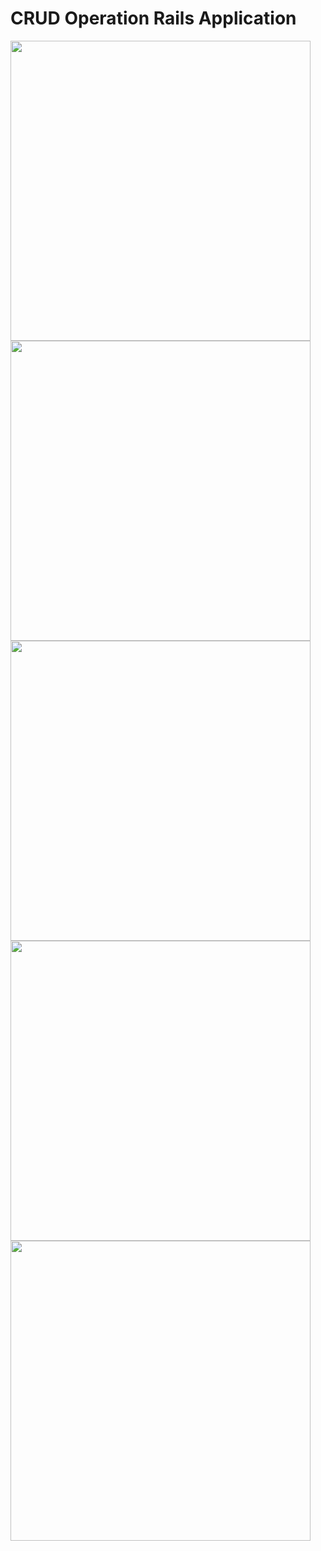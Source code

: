 # CRUD Operation Rails Application

<img src="https://m7madmagdy.github.io/pages/hRails.png" width="480" align="left"/>
<img src="https://m7madmagdy.github.io/pages/blogUsers.png" width="480" align="left"/>
<img src="https://m7madmagdy.github.io/pages/eRails.png" width="480" align="left"/>
<img src="https://m7madmagdy.github.io/pages/nRails.png" width="480" align="left"/>
<img src="https://m7madmagdy.github.io/pages/blogApi.png" width="480" align="left"/>
